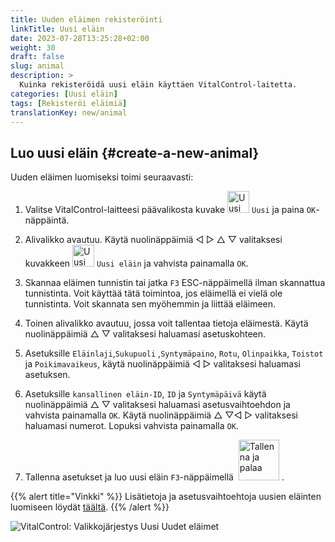 ```yaml
---
title: Uuden eläimen rekisteröinti
linkTitle: Uusi eläin
date: 2023-07-28T13:25:28+02:00
weight: 30
draft: false
slug: animal
description: >
  Kuinka rekisteröidä uusi eläin käyttäen VitalControl-laitetta.
categories: [Uusi eläin]
tags: [Rekisteröi eläimiä]
translationKey: new/animal
---
```

## Luo uusi eläin {#create-a-new-animal}

Uuden eläimen luomiseksi toimi seuraavasti:

1. Valitse VitalControl-laitteesi päävalikosta kuvake <img src="/icons/main/new-animal.svg" width="35" align="bottom" alt="Uusi eläin" /> `Uusi` ja paina `OK`-näppäintä.

2. Alivalikko avautuu. Käytä nuolinäppäimiä ◁ ▷ △ ▽ valitaksesi kuvakkeen <img src="/icons/main/new-animal.svg" width="35" align="bottom" alt="Uusi eläin" /> `Uusi eläin` ja vahvista painamalla `OK`.

3. Skannaa eläimen tunnistin tai jatka `F3` ESC-näppäimellä ilman skannattua tunnistinta. Voit käyttää tätä toimintoa, jos eläimellä ei vielä ole tunnistinta. Voit skannata sen myöhemmin ja liittää eläimeen.

4. Toinen alivalikko avautuu, jossa voit tallentaa tietoja eläimestä. Käytä nuolinäppäimiä △ ▽ valitaksesi haluamasi asetuskohteen.

5. Asetuksille `Eläinlaji`,`Sukupuoli` ,`Syntymäpaino`, `Rotu`, `Olinpaikka`, `Toistot` ja `Poikimavaikeus`, käytä nuolinäppäimiä ◁ ▷ valitaksesi haluamasi asetuksen.

6. Asetuksille `kansallinen eläin-ID`, `ID` ja `Syntymäpäivä` käytä nuolinäppäimiä △ ▽ valitaksesi haluamasi asetusvaihtoehdon ja vahvista painamalla `OK`. Käytä nuolinäppäimiä △ ▽◁ ▷ valitaksesi haluamasi numerot. Lopuksi vahvista painamalla `OK`.

7. Tallenna asetukset ja luo uusi eläin `F3`-näppäimellä &nbsp;<img src="/icons/footer/save_exit.svg" width="65" align="bottom" alt="Tallenna ja palaa" />&nbsp;.

{{% alert title="Vinkki" %}}
Lisätietoja ja asetusvaihtoehtoja uusien eläinten luomiseen löydät [täältä](../../settings/animal-registration/).
{{% /alert %}}

   ![VitalControl: Valikkojärjestys Uusi Uudet eläimet](../images/new.png "Luo uusi eläin")
